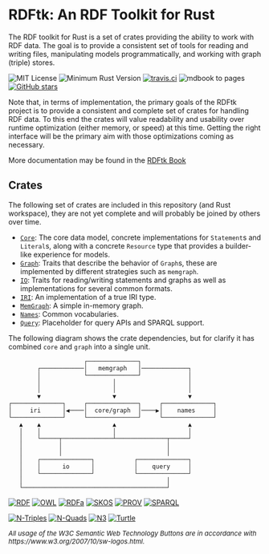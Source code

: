 # RDFtk: An RDF Toolkit for Rust

The RDF toolkit for Rust is a set of crates providing the ability to work with RDF data. The goal is to provide a 
consistent set of tools for reading and writing files, manipulating models programmatically, and working with graph
(triple) stores.

![MIT License](https://img.shields.io/badge/license-mit-118811.svg)
![Minimum Rust Version](https://img.shields.io/badge/Min%20Rust-1.40-green.svg)
[![travis.ci](https://travis-ci.org/johnstonskj/rust-rdftk.svg?branch=master)](https://travis-ci.org/johnstonskj/rust-rdftk)
![mdbook to pages](https://github.com/johnstonskj/rust-rdftk/workflows/mdbook%20to%20pages/badge.svg)
[![GitHub stars](https://img.shields.io/github/stars/johnstonskj/rust-rdftk.svg)](https://github.com/johnstonskj/rust-rdftk/stargazers)

Note that, in terms of implementation, the primary goals of the RDFtk project is to provide a consistent and complete
set of crates for handling RDF data. To this end the crates will value readability and usability over runtime
optimization (either memory, or speed) at this time. Getting the right interface will be the primary aim with those
optimizations coming as necessary.

More documentation may be found in the [RDFtk Book](https://simonkjohnston.life/rust-rdftk)

## Crates

The following set of crates are included in this repository (and Rust workspace), they are not yet complete and will 
probably be joined by others over time.

* [`Core`](./rdftk_core): The core data model, concrete implementations for `Statement`s and `Literal`s, along with a concrete
  `Resource` type that provides a builder-like experience for models. 
* [`Graph`](./rdftk_graph): Traits that describe the behavior of `Graph`s, these are implemented by different strategies such as `memgraph`.
* [`IO`](./rdftk_io): Traits for reading/writing statements and graphs as well as implementations for several common formats.
* [`IRI`](./rdftk_iri): An implementation of a true IRI type.
* [`MemGraph`](./rdftk_memgraph): A simple in-memory graph.
* [`Names`](./rdftk_names): Common vocabularies.
* [`Query`](./rdftk_query): Placeholder for query APIs and SPARQL support.

The following diagram shows the crate dependencies, but for clarify it has combined `core` and `graph` into a single 
unit.

```text
                     ┌──────────────┐
        ┌────────────│   memgraph   │─────────────┐
        │            └──────────────┘             │
        │                    │                    │
        │                    │                    │
        ▼                    ▼                    ▼
┌──────────────┐     ┌──────────────┐     ┌──────────────┐
│     iri      │◀────│  core/graph  │────▶│    names     │
└──────────────┘     └──────────────┘     └──────────────┘
   ▲    ▲                    ▲                    ▲
   │    │                    │                    │
   │    └─────┬──────────────┴──────────────┬─────┘
   │          │                             │
   │          │                             │
   │    ┌──────────────┐           ┌──────────────┐
   │    │      io      │           │    query     │
   │    └──────────────┘           └──────────────┘
   │                                        │
   └────────────────────────────────────────┘
```

[![RDF](https://www.w3.org/Icons/SW/Buttons/sw-rdf-blue.png)](http://www.w3.org/2001/sw/wiki/RDF)
[![OWL](https://www.w3.org/Icons/SW/Buttons/sw-owl-blue.png)](http://www.w3.org/2001/sw/wiki/OWL)
[![RDFa](https://www.w3.org/Icons/SW/Buttons/sw-rdfa-blue.png)](http://www.w3.org/2001/sw/wiki/RDFa)
[![SKOS](https://www.w3.org/Icons/SW/Buttons/sw-skos-blue.png)](http://www.w3.org/2001/sw/wiki/SKOS)
[![PROV](https://www.w3.org/Icons/SW/Buttons/sw-prov-blue.png)](http://www.w3.org/2001/sw/wiki/PROV)
[![SPARQL](https://www.w3.org/Icons/SW/Buttons/sw-sparql-blue.png)](http://www.w3.org/2001/sw/wiki/SPARQL/)


[![N-Triples](https://img.shields.io/badge/RDF-N--Triples-blue)](https://www.w3.org/TR/n-triples/)
[![N-Quads](https://img.shields.io/badge/RDF-N--Quads-blue)](https://www.w3.org/TR/n-quads/)
[![N3](https://img.shields.io/badge/RDF-N3-blue)](https://www.w3.org/TeamSubmission/n3/)
[![Turtle](https://img.shields.io/badge/RDF-Turtle-blue)](https://www.w3.org/TR/turtle/)

<div style="font-size: small; font-style: italic;">
All usage of the W3C Semantic Web Technology Buttons are in accordance with https://www.w3.org/2007/10/sw-logos.html.
</div>
